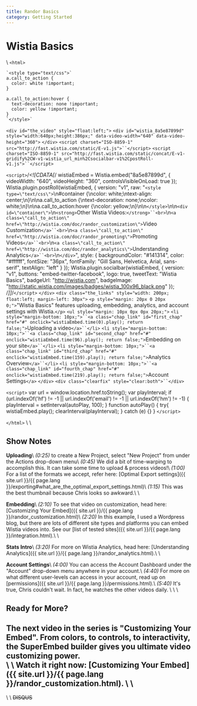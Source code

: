 ```yaml
---
title: Randor Basics
category: Getting Started
---
```


# Wistia Basics

\\
`<html>`



    `<style type="text/css">`
    a.call_to_action {
      color: white !important;
    }

    a.call_to_action:hover {
      text-decoration: none !important;
      color: yellow !important;
    }
    `</style>`
`<div id="the_video" style="float:left;">`
`<div id="wistia_8a5e87899d" style="width:640px;height:386px;" data-video-width="640" data-video-height="360">`&nbsp;`</div>`
`<script charset="ISO-8859-1" src="http://fast.wistia.com/static/E-v1.js">``</script>`
`<script charset="ISO-8859-1" src="http://fast.wistia.com/static/concat/E-v1-gridify%2CW-v1-wistia_url_min%2Csocialbar-v1%2CpostRoll-v1.js">``</script>`

`<script>`/*<![CDATA[*/
wistiaEmbed = Wistia.embed("8a5e87899d", {
    videoWidth: "640",
    videoHeight: "360",
    controlsVisibleOnLoad: true
});
Wistia.plugin.postRoll(wistiaEmbed, {
    version: "v1",
    raw: "`<style type=\"text/css\">`\n#container {\ncolor: white;\ntext-align: center;\n}\n\na.call_to_action {\ntext-decoration: none;\ncolor: white;\n}\n\na.call_to_action:hover {\ncolor: yellow;\n}\n\n`</style>`\n\n`<div id=\"container\">`\n`<strong>`Other Wistia Videos:`</strong>``<br>`\n`<a class=\"call_to_action\" href=\"http://wistia.com/doc/randor_customization\">`Video Customization`</a>``<br>`\n`<a class=\"call_to_action\" href=\"http://wistia.com/doc/randor_promoting\">`Promoting Videos`</a>``<br>`\n`<a class=\"call_to_action\" href=\"http://wistia.com/doc/randor_analytics\">`Understanding Analytics`</a>``<br>`\n`</div>`",
    style: {
    backgroundColor: "#141314",
    color: "#ffffff",
    fontSize: "36px",
    fontFamily: "Gill Sans, Helvetica, Arial, sans-serif",
    textAlign: "left"
    }
});
Wistia.plugin.socialbar(wistiaEmbed, {
    version: "v1",
    buttons: "embed-twitter-facebook",
    logo: true,
    tweetText: "Wistia Basics",
    badgeUrl: "http://wistia.com",
    badgeImage: "http://static.wistia.com/images/badges/wistia_100x96_black.png"
});
/*]]*/`</script>`
`</div>`
`<div class="the_links" style="width: 200px; float:left; margin-left: 30px">`
`<p style="margin: 20px 0 20px 0;">`"Wistia Basics" features uploading, embedding, analytics, and account settings with Wistia.`</p>`
`<ul style="margin: 10px 0px 0px 20px;">`
`<li style="margin-bottom: 10px;">``<a class="chap_link" id="first_chap" href="#" onclick="wistiaEmbed.time(0).play(); return false;">`Uploading a video`</a>``</li>`
`<li style="margin-bottom: 10px;">``<a class="chap_link" id="second_chap" href="#" onclick="wistiaEmbed.time(96).play(); return false;">`Embedding on your site`</a>``</li>`
`<li style="margin-bottom: 10px;">``<a class="chap_link" id="third_chap" href="#" onclick="wistiaEmbed.time(159).play(); return false;">`Analytics Overview`</a>``</li>`
`<li style="margin-bottom: 10px;">``<a class="chap_link" id="fourth_chap" href="#" onclick="wistiaEmbed.time(219).play(); return false;">`Account Settings`</a>`
`</div>`
`<div class="clearfix" style="clear:both">``</div>`

`<script>`
var url = window.location.href.toString();
var playInterval;
if (url.indexOf('hf') != -1 || url.indexOf('email') != -1 || url.indexOf('hm') != -1)
{
    playInterval = setInterval(autoPlay, 100);
}
function autoPlay()
{
    try{
    wistiaEmbed.play();
    clearInterval(playInterval);
    } catch (e) {}
}
`</script>`

`</html>`
\\
\\
## Show Notes

**Uploading**\\
*(0:25)* to create a New Project, select "New Project" from under the Actions drop-down menu\\
*(0:45)* We did a bit of time-warping to accomplish this.  It can take some time to upload & process videos!\\
*(1:00)* For a list of the formats we accept, refer here: [Optimal Export settings]({{ site.url }}/{{ page.lang }}/exporting#what_are_the_optimal_export_settings.html)\\
*(1:15)* This was the best thumbnail because Chris looks so awkward.\\
\\

**Embedding**\\
*(2:10)* To see that video on customization, head here: [Customizing Your Embed]({{ site.url }}/{{ page.lang }}/randor_customization.html)\\
*(2:20)* In this example, I used a Wordpress blog, but there are lots of different site types and platforms you can embed Wistia videos into.  See our [list of tested sites]({{ site.url }}/{{ page.lang }}/integration.html).\\
\\

**Stats Intro**\\
*(3:20)* For more on Wistia Analytics, head here: [Understanding Analytics]({{ site.url }}/{{ page.lang }}/randor_analytics.html).\\
\\

**Account Settings**\\
*(4:00)* You can access the Account Dashboard under the "Account" drop-down menu anywhere in your account.\\
*(4:40)* For more on what different user-levels can access in your account, read up on [permissions]({{ site.url }}/{{ page.lang }}/permissions.html).\\
*(5:40)* It's true, Chris couldn't wait.  In fact, he watches the other videos daily.
\\
\\
\\
## Ready for More?

The next video in the series is **"Customizing Your Embed"**.  From colors, to controls, to interactivity, the SuperEmbed builder gives you ultimate video customizing power.  
\\
\\
Watch it right now: [Customizing Your Embed]({{ site.url }}/{{ page.lang }}/randor_customization.html).
\\
\\
----
\\
\\
~~DISQUS~~
